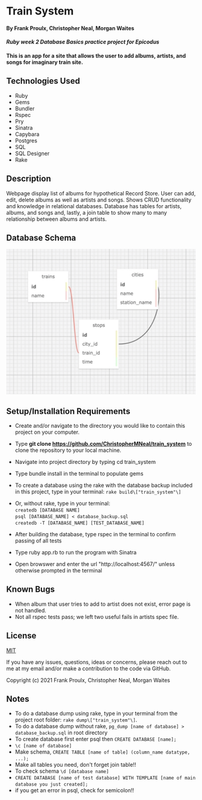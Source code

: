 # Train System

#### By Frank Proulx, Christopher Neal, Morgan Waites

#### _Ruby week 2 Database Basics practice project for Epicodus_
#### This is an app for a site that allows the user to add albums, artists, and songs for imaginary train site.

## Technologies Used

* Ruby
* Gems
* Bundler
* Rspec
* Pry
* Sinatra
* Capybara
* Postgres
* SQL
* SQL Designer
* Rake

## Description

  Webpage display list of albums for hypothetical Record Store. User can add, edit, delete albums as well as artists and songs. Shows CRUD functionality and knowledge in relational databases. Database has tables for artists, albums, and songs and, lastly, a join table to show many to many relationship between albums and artists.

## Database Schema
![image_of_database_schema](./public/train_system_schema.png)

## Setup/Installation Requirements

* Create and/or navigate to the directory you would like to contain this project on your computer.
* Type **git clone https://github.com/ChristopherMNeal/train_system** to clone the repository to your local machine.
* Navigate into project directory by typing cd train_system
* Type bundle install in the terminal to populate gems
* To create a database using the rake with the database backup included in this project, type in your terminal: 
      `rake build\["train_system"\]`

* Or, without rake, type in your terminal:  
      `createdb [DATABASE NAME]`  
      `psql [DATABASE_NAME] < database_backup.sql`  
      `createdb -T [DATABASE_NAME] [TEST_DATABASE_NAME]`

* After building the database, type rspec in the terminal to confirm passing of all tests  
* Type ruby app.rb to run the program with Sinatra
* Open browswer and enter the url "http://localhost:4567/" unless otherwise prompted in the terminal

## Known Bugs

* When album that user tries to add to artist does not exist, error page is not handled.
* Not all rspec tests pass; we left two useful fails in artists spec file.

## License

[MIT](https://opensource.org/licenses/MIT)

If you have any issues, questions, ideas or concerns, please reach out to me at my email and/or make a contribution to the code via GitHub.  

Copyright (c) 2021 Frank Proulx, Christopher Neal, Morgan Waites

## Notes

* To do a database dump using rake, type in your terminal from the project root folder: `rake dump\["train_system"\]`.
* To do a database dump without rake, `pg_dump [name of database] > database_backup.sql` in root directory
* To create database first enter psql then `CREATE DATABASE [name];`
* `\c [name of database]`
* Make schema, `CREATE TABLE [name of table] (column_name datatype, ...);`
* Make all tables you need, don't forget join table!!
* To check schema `\d [database name]`
* `CREATE DATABASE [name of test database] WITH TEMPLATE [name of main database you just created];`
* if you get an error in psql, check for semicolon!! 
